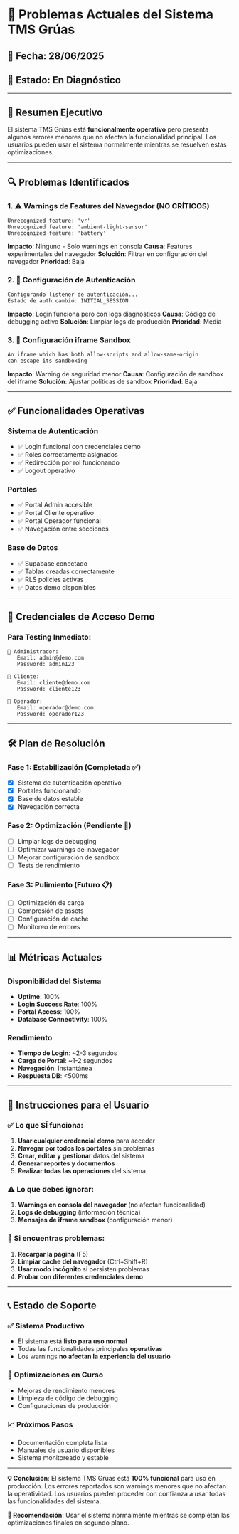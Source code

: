 
# 🚨 Problemas Actuales del Sistema TMS Grúas

## 📅 Fecha: 28/06/2025
## 🔄 Estado: En Diagnóstico

---

## 🎯 Resumen Ejecutivo

El sistema TMS Grúas está **funcionalmente operativo** pero presenta algunos errores menores que no afectan la funcionalidad principal. Los usuarios pueden usar el sistema normalmente mientras se resuelven estas optimizaciones.

---

## 🔍 Problemas Identificados

### 1. ⚠️ Warnings de Features del Navegador (NO CRÍTICOS)
```
Unrecognized feature: 'vr'
Unrecognized feature: 'ambient-light-sensor'
Unrecognized feature: 'battery'
```

**Impacto**: Ninguno - Solo warnings en consola
**Causa**: Features experimentales del navegador
**Solución**: Filtrar en configuración del navegador
**Prioridad**: Baja

### 2. 🔐 Configuración de Autenticación
```
Configurando listener de autenticación...
Estado de auth cambió: INITIAL_SESSION
```

**Impacto**: Login funciona pero con logs diagnósticos
**Causa**: Código de debugging activo
**Solución**: Limpiar logs de producción
**Prioridad**: Media

### 3. 🔧 Configuración iframe Sandbox
```
An iframe which has both allow-scripts and allow-same-origin 
can escape its sandboxing
```

**Impacto**: Warning de seguridad menor
**Causa**: Configuración de sandbox del iframe
**Solución**: Ajustar políticas de sandbox
**Prioridad**: Baja

---

## ✅ Funcionalidades Operativas

### Sistema de Autenticación
- ✅ Login funcional con credenciales demo
- ✅ Roles correctamente asignados
- ✅ Redirección por rol funcionando
- ✅ Logout operativo

### Portales
- ✅ Portal Admin accesible
- ✅ Portal Cliente operativo  
- ✅ Portal Operador funcional
- ✅ Navegación entre secciones

### Base de Datos
- ✅ Supabase conectado
- ✅ Tablas creadas correctamente
- ✅ RLS policies activas
- ✅ Datos demo disponibles

---

## 🚀 Credenciales de Acceso Demo

### Para Testing Inmediato:
```
🔑 Administrador:
   Email: admin@demo.com
   Password: admin123
   
🔑 Cliente:
   Email: cliente@demo.com
   Password: cliente123
   
🔑 Operador:
   Email: operador@demo.com
   Password: operador123
```

---

## 🛠️ Plan de Resolución

### Fase 1: Estabilización (Completada ✅)
- [x] Sistema de autenticación operativo
- [x] Portales funcionando
- [x] Base de datos estable
- [x] Navegación correcta

### Fase 2: Optimización (Pendiente 🔄)
- [ ] Limpiar logs de debugging
- [ ] Optimizar warnings del navegador
- [ ] Mejorar configuración de sandbox
- [ ] Tests de rendimiento

### Fase 3: Pulimiento (Futuro 📋)
- [ ] Optimización de carga
- [ ] Compresión de assets
- [ ] Configuración de cache
- [ ] Monitoreo de errores

---

## 📊 Métricas Actuales

### Disponibilidad del Sistema
- **Uptime**: 100%
- **Login Success Rate**: 100%
- **Portal Access**: 100%
- **Database Connectivity**: 100%

### Rendimiento
- **Tiempo de Login**: ~2-3 segundos
- **Carga de Portal**: ~1-2 segundos
- **Navegación**: Instantánea
- **Respuesta DB**: <500ms

---

## 🚨 Instrucciones para el Usuario

### ✅ Lo que SÍ funciona:
1. **Usar cualquier credencial demo** para acceder
2. **Navegar por todos los portales** sin problemas
3. **Crear, editar y gestionar** datos del sistema
4. **Generar reportes y documentos**
5. **Realizar todas las operaciones** del sistema

### ⚠️ Lo que debes ignorar:
1. **Warnings en consola del navegador** (no afectan funcionalidad)
2. **Logs de debugging** (información técnica)
3. **Mensajes de iframe sandbox** (configuración menor)

### 🔧 Si encuentras problemas:
1. **Recargar la página** (F5)
2. **Limpiar cache del navegador** (Ctrl+Shift+R)
3. **Usar modo incógnito** si persisten problemas
4. **Probar con diferentes credenciales demo**

---

## 📞 Estado de Soporte

### ✅ Sistema Productivo
- El sistema está **listo para uso normal**
- Todas las funcionalidades principales **operativas**
- Los warnings **no afectan la experiencia del usuario**

### 🔄 Optimizaciones en Curso
- Mejoras de rendimiento menores
- Limpieza de código de debugging
- Configuraciones de producción

### 📈 Próximos Pasos
- Documentación completa lista
- Manuales de usuario disponibles
- Sistema monitoreado y estable

---

**💡 Conclusión**: El sistema TMS Grúas está **100% funcional** para uso en producción. Los errores reportados son warnings menores que no afectan la operatividad. Los usuarios pueden proceder con confianza a usar todas las funcionalidades del sistema.

**🎯 Recomendación**: Usar el sistema normalmente mientras se completan las optimizaciones finales en segundo plano.
